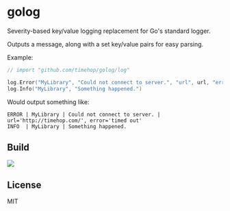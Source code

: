 golog
=====

Severity-based key/value logging replacement for Go's standard logger.

Outputs a message, along with a set key/value pairs for easy parsing.

Example:

```go
// import "github.com/timehop/golog/log"

log.Error("MyLibrary", "Could not connect to server.", "url", url, "error", err.Error())
log.Info("MyLibrary", "Something happened.")
```

Would output something like:

```
ERROR | MyLibrary | Could not connect to server. | url='http://timehop.com/', error='timed out'
INFO  | MyLibrary | Something happened.
```

## Build

![](https://api.travis-ci.org/timehop/golog.svg)

## License

MIT
